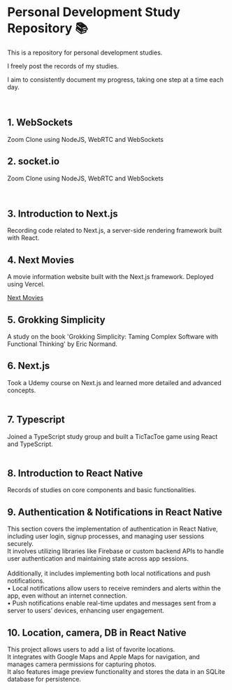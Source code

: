# Personal Development Study Repository 📚

This is a repository for personal development studies.

I freely post the records of my studies.
</br>

I aim to consistently document my progress, taking one step at a time each day.

</br>

## 1. WebSockets

Zoom Clone using NodeJS, WebRTC and WebSockets

## 2. socket.io

Zoom Clone using NodeJS, WebRTC and WebSockets

</br>

## 3. Introduction to Next.js

Recording code related to Next.js, a server-side rendering framework built with React.

## 4. Next Movies

A movie information website built with the Next.js framework.
Deployed using Vercel.

[Next Movies](https://nextjs-movies-loveflora.vercel.app/)

## 5. Grokking Simplicity

A study on the book 'Grokking Simplicity: Taming Complex Software with Functional Thinking' by Eric Normand.

## 6. Next.js

Took a Udemy course on Next.js and learned more detailed and advanced concepts.
</br></br>

## 7. Typescript

Joined a TypeScript study group and built a TicTacToe game using React and TypeScript.
</br></br>

## 8. Introduction to React Native

Records of studies on core components and basic functionalities.
<br/>

## 9. Authentication & Notifications in React Native

This section covers the implementation of authentication in React Native, including user login, signup processes, and managing user sessions securely. <br/>
It involves utilizing libraries like Firebase or custom backend APIs to handle user authentication and maintaining state across app sessions.
<br/><br/>
Additionally, it includes implementing both local notifications and push notifications.<br/>
• Local notifications allow users to receive reminders and alerts within the app, even without an internet connection.<br/>
• Push notifications enable real-time updates and messages sent from a server to users’ devices, enhancing user engagement.
<br/>

## 10. Location, camera, DB in React Native

This project allows users to add a list of favorite locations. <br/>It integrates with Google Maps and Apple Maps for navigation, and manages camera permissions for capturing photos.<br/> It also features image preview functionality and stores the data in an SQLite database for persistence.
